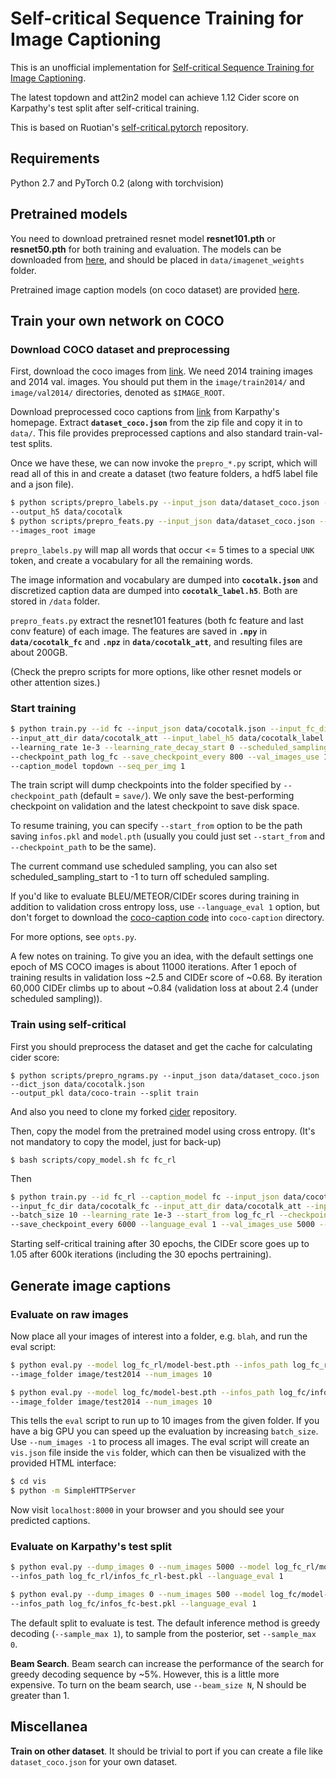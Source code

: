 # Self-critical Sequence Training for Image Captioning

This is an unofficial implementation for [Self-critical Sequence Training for Image Captioning](https://arxiv.org/abs/1612.00563). 

The latest topdown and att2in2 model can achieve 1.12 Cider score on Karpathy's test split after self-critical training.

This is based on Ruotian's [self-critical.pytorch](https://github.com/ruotianluo/self-critical.pytorch) repository.

## Requirements
Python 2.7 and PyTorch 0.2 (along with torchvision)

## Pretrained models

You need to download pretrained resnet model <b>resnet101.pth</b> or <b>resnet50.pth</b> for both training and evaluation. The models can be downloaded from [here](https://drive.google.com/open?id=0B7fNdx_jAqhtbVYzOURMdDNHSGM), and should be placed in `data/imagenet_weights` folder.

Pretrained image caption models (on coco dataset) are provided [here](https://drive.google.com/open?id=0B7fNdx_jAqhtdE1JRXpmeGJudTg).

## Train your own network on COCO

### Download COCO dataset and preprocessing

First, download the coco images from [link](http://mscoco.org/dataset/#download). We need 2014 training images and 2014 val. images. You should put them in the `image/train2014/` and `image/val2014/` directories, denoted as `$IMAGE_ROOT`.

Download preprocessed coco captions from [link](http://cs.stanford.edu/people/karpathy/deepimagesent/caption_datasets.zip) from Karpathy's homepage. Extract <b>`dataset_coco.json`</b> from the zip file and copy it in to `data/`. This file provides preprocessed captions and also standard train-val-test splits.

Once we have these, we can now invoke the `prepro_*.py` script, which will read all of this in and create a dataset (two feature folders, a hdf5 label file and a json file).

```bash
$ python scripts/prepro_labels.py --input_json data/dataset_coco.json --output_json data/cocotalk.json 
--output_h5 data/cocotalk
$ python scripts/prepro_feats.py --input_json data/dataset_coco.json --output_dir data/cocotalk 
--images_root image
```

`prepro_labels.py` will map all words that occur <= 5 times to a special `UNK` token, and create a vocabulary for all the remaining words. 

The image information and vocabulary are dumped into <b>`cocotalk.json`</b> and discretized caption data are dumped into <b>`cocotalk_label.h5`</b>. Both are stored in `/data` folder.

`prepro_feats.py` extract the resnet101 features (both fc feature and last conv feature) of each image. The features are saved in <b>`.npy`</b> in <b>`data/cocotalk_fc`</b> and <b>`.npz`</b> in <b>`data/cocotalk_att`</b>, and resulting files are about 200GB.

(Check the prepro scripts for more options, like other resnet models or other attention sizes.)


### Start training

```bash
$ python train.py --id fc --input_json data/cocotalk.json --input_fc_dir data/cocotalk_fc 
--input_att_dir data/cocotalk_att --input_label_h5 data/cocotalk_label.h5 --batch_size 48 
--learning_rate 1e-3 --learning_rate_decay_start 0 --scheduled_sampling_start -1 
--checkpoint_path log_fc --save_checkpoint_every 800 --val_images_use 1000 --max_epochs 300 
--caption_model topdown --seq_per_img 1
```

The train script will dump checkpoints into the folder specified by `--checkpoint_path` (default = `save/`). We only save the best-performing checkpoint on validation and the latest checkpoint to save disk space.

To resume training, you can specify `--start_from` option to be the path saving `infos.pkl` and `model.pth` (usually you could just set `--start_from` and `--checkpoint_path` to be the same).

The current command use scheduled sampling, you can also set scheduled_sampling_start to -1 to turn off scheduled sampling.

If you'd like to evaluate BLEU/METEOR/CIDEr scores during training in addition to validation cross entropy loss, use `--language_eval 1` option, but don't forget to download the [coco-caption code](https://github.com/tylin/coco-caption) into `coco-caption` directory.

For more options, see `opts.py`. 

A few notes on training. To give you an idea, with the default settings one epoch of MS COCO images is about 11000 iterations. After 1 epoch of training results in validation loss ~2.5 and CIDEr score of ~0.68. By iteration 60,000 CIDEr climbs up to about ~0.84 (validation loss at about 2.4 (under scheduled sampling)).

### Train using self-critical

First you should preprocess the dataset and get the cache for calculating cider score:
```
$ python scripts/prepro_ngrams.py --input_json data/dataset_coco.json --dict_json data/cocotalk.json 
--output_pkl data/coco-train --split train
```

And also you need to clone my forked [cider](https://github.com/ruotianluo/cider) repository.

Then, copy the model from the pretrained model using cross entropy. (It's not mandatory to copy the model, just for back-up)
```
$ bash scripts/copy_model.sh fc fc_rl
```

Then
```bash
$ python train.py --id fc_rl --caption_model fc --input_json data/cocotalk.json 
--input_fc_dir data/cocotalk_fc --input_att_dir data/cocotalk_att --input_label_h5 data/cocotalk_label.h5 
--batch_size 10 --learning_rate 1e-3 --start_from log_fc_rl --checkpoint_path log_fc_rl 
--save_checkpoint_every 6000 --language_eval 1 --val_images_use 5000 --self_critical_after 30
```

Starting self-critical training after 30 epochs, the CIDEr score goes up to 1.05 after 600k iterations (including the 30 epochs pertraining).

## Generate image captions

### Evaluate on raw images
Now place all your images of interest into a folder, e.g. `blah`, and run
the eval script:

```bash
$ python eval.py --model log_fc_rl/model-best.pth --infos_path log_fc_rl/infos_fc_rl-best.pkl 
--image_folder image/test2014 --num_images 10
```

```bash
$ python eval.py --model log_fc/model-best.pth --infos_path log_fc/infos_fc-best.pkl 
--image_folder image/test2014 --num_images 10
```

This tells the `eval` script to run up to 10 images from the given folder. If you have a big GPU you can speed up the evaluation by increasing `batch_size`. Use `--num_images -1` to process all images. The eval script will create an `vis.json` file inside the `vis` folder, which can then be visualized with the provided HTML interface:

```bash
$ cd vis
$ python -m SimpleHTTPServer
```

Now visit `localhost:8000` in your browser and you should see your predicted captions.

### Evaluate on Karpathy's test split

```bash
$ python eval.py --dump_images 0 --num_images 5000 --model log_fc_rl/model-best.pth 
--infos_path log_fc_rl/infos_fc_rl-best.pkl --language_eval 1 
```

```bash
$ python eval.py --dump_images 0 --num_images 500 --model log_fc/model-best.pth 
--infos_path log_fc/infos_fc-best.pkl --language_eval 1 
```

The default split to evaluate is test. The default inference method is greedy decoding (`--sample_max 1`), to sample from the posterior, set `--sample_max 0`.

**Beam Search**. Beam search can increase the performance of the search for greedy decoding sequence by ~5%. However, this is a little more expensive. To turn on the beam search, use `--beam_size N`, N should be greater than 1.

## Miscellanea

**Train on other dataset**. It should be trivial to port if you can create a file like `dataset_coco.json` for your own dataset.

